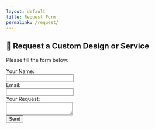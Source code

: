 ```yaml
---
layout: default
title: Request Form
permalink: /request/
---
```


## 📩 Request a Custom Design or Service

Please fill the form below:

<form action="https://formspree.io/f/meozzbnk" method="POST">
  <label>Your Name:</label><br>
  <input type="text" name="name" required><br>
  <label>Email:</label><br>
  <input type="email" name="_replyto" required><br>
  <label>Your Request:</label><br>
  <textarea name="message" required></textarea><br>
  <button type="submit">Send</button>
</form>
